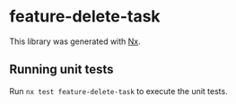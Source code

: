 # feature-delete-task

This library was generated with [Nx](https://nx.dev).

## Running unit tests

Run `nx test feature-delete-task` to execute the unit tests.

